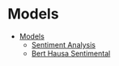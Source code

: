 # Models


- [Models](#models)
  - [Sentiment Analysis](https://huggingface.co/Davlan/naija-twitter-sentiment-afriberta-large)
  - [Bert Hausa Sentimental](https://huggingface.co/Oloruntobi/bert-hausa-sentimental)


<!--
  - [Named Entity Recognition](#named-entity-recognition)
  - [Text Classification](#text-classification)
  - [Sentiment Analysis](#sentiment-analysis)
  - [Summarization](#summarization)
  - [Question Answering](#question-answering)
  - [Embeddings](#embeddings)
  - [Language Model](#language-model)

## Named Entity Recognition

## Text Classification

## Sentiment Analysis


## Summarization

## Question Answering

## Multiple-Choice QA

## Reading Comprehension

## Translation

## Textual Entailment

## Query Paraphrasing

## Embeddings

## Language Model
-->
